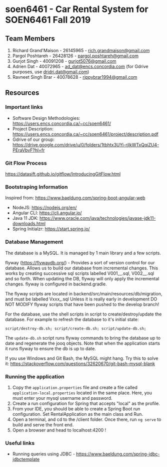 # soen6461 - Car Rental System for SOEN6461 Fall 2019

## Team Members
1. Richard Grand'Maison - 26145965 - rich.grandmaison@gmail.com
1. Pargol Poshtareh - 26428126 - pargol.poshtareh@gmail.com
1. Gurjot Singh - 40091208 - gurjot5076@gmail.com
1. Adrien Dat - 40072965 - ad_dat@encs.concordia.com (for Gdrive purposes, use dridri.dat@gmail.com)
1. Ravneet Singh Brar - 40078628 - rippybrar1994@gmail.com


## Resources

### Important links
* Software Design Methodologies: https://users.encs.concordia.ca/~cc/soen6461/
* Project Description: https://users.encs.concordia.ca/~cc/soen6461/project/description.pdf
* Gdrive of our group: https://drive.google.com/drive/u/0/folders/1tbhtx3UYi-rjlkWTxQqiZU4-PEraVbvF?hl=fr


### Git Flow Process

https://datasift.github.io/gitflow/IntroducingGitFlow.html

### Bootstraping Information

Inspired from: https://www.baeldung.com/spring-boot-angular-web

* NodeJS: https://nodejs.org/en/
* Angular CLI: https://cli.angular.io/
* Java 11 JDK: https://www.oracle.com/java/technologies/javase-jdk11-downloads.html
* Spring Initialzr: https://start.spring.io/

### Database Management

The database is a MySQL. It is managed by 1 main library and a few scripts.

flyway (https://flywaydb.org/) - Provides a sort of version control for our database. Allows us to build our database from incremental changes. This works by creating successive sql scripts labelled V001__<name>.sql, V002__<name>.sql and so forth. When updating the DB, flyway will only apply the incremental changes. flyway is configured in backend.gradle.

The flyway scripts are located in backend/src/main/resources/db/migration, and must be labelled Vxxx_<name>.sql Unless it is really early in development DO NOT MODIFY flyway scripts that have been pushed to the develop branch!

For the database, use the shell scripts in script to create/destroy/update the database. For example to refresh the database to it's initial state:

`script/destroy-db.sh; script/create-db.sh; script/update-db.sh;`

The `update-db.sh` script runs flyway commands to bring the database up to date and regenerate the jooq objects. Note that when the application starts it runs flyway to ensure the db is up to date.

If you use Windows and Git Bash, the MySQL might hang. Try this to solve it: https://stackoverflow.com/questions/32620670/git-bash-mysql-blank

 ###  Running the application

1. Copy the `application.properties` file and create a file called `application-local.properties` located in the same place. Here, you must enter your mysql username and password.
1. Create a run configuration for Spring that accepts "local" as the profile.
1. From your IDE, you should be able to create a Spring Boot run configuration. Set RentalApplication as the main class and Run.
1. Open a terminal, and cd to the /client folder. Once there, run `ng serve` to build and serve the front end.
1. Open a browser and head to localhost:4200 !

### Useful links

* Running queries using JDBC - https://www.baeldung.com/spring-jdbc-jdbctemplate


